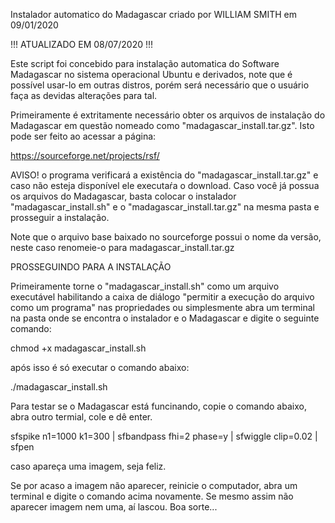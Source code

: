 Instalador automatico do Madagascar criado por WILLIAM SMITH em 09/01/2020

!!! ATUALIZADO EM 08/07/2020 !!!

Este script foi concebido para instalação automatica do Software Madagascar no sistema operacional Ubuntu e derivados, note que é possível usar-lo em outras distros, porém será necessário que o usuário faça as devidas alterações para tal.

Primeiramente é extritamente necessário obter os arquivos de instalação do Madagascar em questão nomeado como "madagascar_install.tar.gz". Isto pode ser feito ao acessar a página:

https://sourceforge.net/projects/rsf/

AVISO! o programa verificará a existência do "madagascar_install.tar.gz" e caso não esteja disponível ele executaŕa o download. Caso você já possua os arquivos do Madagascar, basta colocar o instalador "madagascar_install.sh" e o "madagascar_install.tar.gz" na mesma pasta e prosseguir a instalação.

Note que o arquivo base baixado no sourceforge possui o nome da versão, neste caso renomeie-o para madagascar_install.tar.gz

PROSSEGUINDO PARA A INSTALAÇÃO

Primeiramente torne o "madagascar_install.sh" como um arquivo executável habilitando a caixa de diálogo "permitir a execução do arquivo como um programa" nas propriedades ou simplesmente abra um terminal na pasta onde se encontra o instalador e o Madagascar e digite o seguinte comando:

chmod +x madagascar_install.sh

após isso é só executar o comando abaixo:

./madagascar_install.sh

Para testar se o Madagascar está funcinando, copie o comando abaixo, abra outro termial, cole e dê enter.

sfspike n1=1000 k1=300 | sfbandpass fhi=2 phase=y | sfwiggle clip=0.02 | sfpen

caso apareça uma imagem, seja feliz.

Se por acaso a imagem não aparecer, reinicie o computador, abra um terminal e digite o comando acima novamente. Se mesmo assim não aparecer imagem nem uma, aí lascou. Boa sorte...
